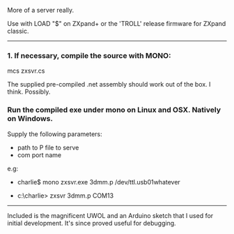 More of a server really.

Use with LOAD "$" on ZXpand+ or the 'TROLL' release firmware for ZXpand classic.

---

### 1. If necessary, compile the source with MONO:

mcs zxsvr.cs

The supplied pre-compiled .net assembly should work out of the box. I think. Possibly.

### Run the compiled exe under mono on Linux and OSX. Natively on Windows.

Supply the following parameters:
* path to P file to serve
* com port name

e.g:

* charlie$ mono zxsvr.exe 3dmm.p /dev/ttl.usb01whatever

* c:\charlie> zxsvr 3dmm.p COM13

---

Included is the magnificent UWOL and an Arduino sketch that I used for initial development. It's since proved useful for debugging.
